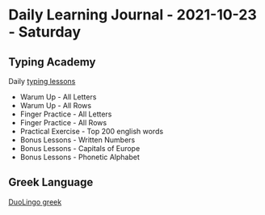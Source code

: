 # Daily Learning Journal - 2021-10-23 - Saturday

## Typing Academy

Daily [typing lessons](https://www.typing.academy/typing-tutor/lessons)

- Warum Up - All Letters
- Warum Up - All Rows
- Finger Practice - All Letters
- Finger Practice - All Rows
- Practical Exercise - Top 200 english words
- Bonus Lessons - Written Numbers
- Bonus Lessons - Capitals of Europe
- Bonus Lessons - Phonetic Alphabet

## Greek Language

[DuoLingo greek](https://www.duolingo.com/learn)
